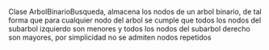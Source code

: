 Clase ArbolBinarioBusqueda, almacena los nodos de un arbol binario, de tal forma que para cualquier nodo del arbol se cumple que todos los nodos del subarbol izquierdo son menores y todos los nodos del subarbol derecho son mayores, por simplicidad no se admiten nodos repetidos